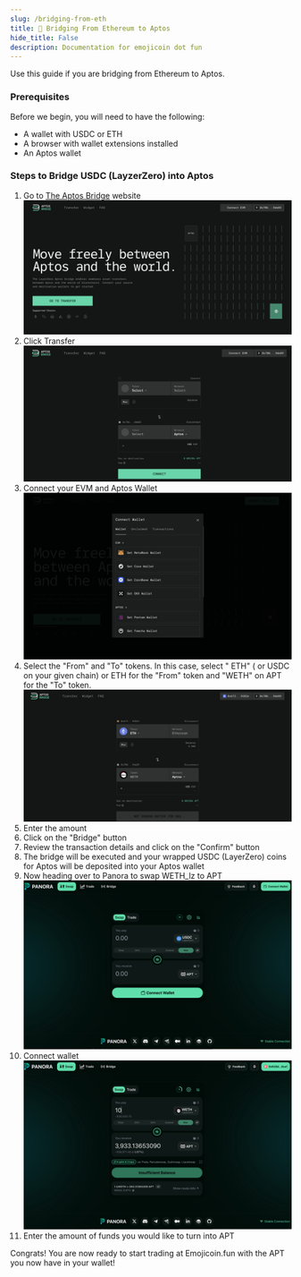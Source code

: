```yaml
---
slug: /bridging-from-eth
title: 🌈 Bridging From Ethereum to Aptos
hide_title: False
description: Documentation for emojicoin dot fun
---
```

Use this guide if you are bridging from Ethereum to Aptos.

### Prerequisites
Before we begin, you will need to have the following:
- A wallet with USDC or ETH
- A browser with wallet extensions installed
- An Aptos wallet
### Steps to Bridge USDC (LayzerZero) into Aptos

1. Go to [The Aptos Bridge] website
![eth1](./images/eth1.png "eth1")
2. Click Transfer
![eth2](./images/eth2.png "eth2")
3. Connect your EVM and Aptos Wallet
![eth3](./images/eth3.png "eth3")
4. Select the "From" and "To" tokens. In this case,  select " ETH" ( or USDC on your given chain) or ETH for the "From" token and "WETH" on APT for the "To" token.
![eth4](./images/eth4.png "eth4")
5. Enter the amount
6. Click on the "Bridge" button
7. Review the transaction details and click on the "Confirm" button
8. The bridge will be executed and your wrapped USDC (LayerZero) coins for Aptos will be deposited into your Aptos wallet
9. Now heading over to Panora to swap WETH_lz to APT
![eth5](./images/eth5.png "eth5")
10. Connect wallet
![eth6](./images/eth6.png "eth6")
11. Enter the amount of funds you would like to turn into APT

Congrats! You are now ready to start trading at Emojicoin.fun with the APT you now have in your wallet!

[The Aptos Bridge]: https://theaptosbridge.com/